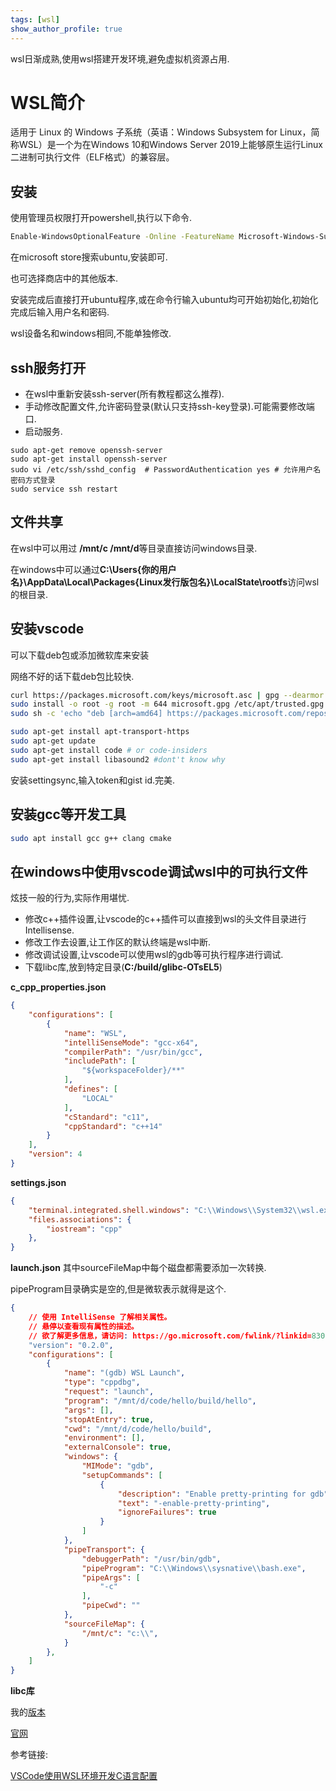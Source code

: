 ```yaml
---
tags: [wsl]
show_author_profile: true
---
```

wsl日渐成熟,使用wsl搭建开发环境,避免虚拟机资源占用.
<!--more-->
# WSL简介
适用于 Linux 的 Windows 子系统（英语：Windows Subsystem for Linux，简称WSL）是一个为在Windows 10和Windows Server 2019上能够原生运行Linux二进制可执行文件（ELF格式）的兼容层。

## 安装
使用管理员权限打开powershell,执行以下命令.
```sh
Enable-WindowsOptionalFeature -Online -FeatureName Microsoft-Windows-Subsystem-Linux
```
在microsoft store搜索ubuntu,安装即可.

也可选择商店中的其他版本.

安装完成后直接打开ubuntu程序,或在命令行输入ubuntu均可开始初始化,初始化完成后输入用户名和密码.

wsl设备名和windows相同,不能单独修改.

## ssh服务打开
* 在wsl中重新安装ssh-server(所有教程都这么推荐).
* 手动修改配置文件,允许密码登录(默认只支持ssh-key登录).可能需要修改端口.
* 启动服务.
```ssh
sudo apt-get remove openssh-server
sudo apt-get install openssh-server
sudo vi /etc/ssh/sshd_config  # PasswordAuthentication yes # 允许用户名密码方式登录
sudo service ssh restart
```

## 文件共享
在wsl中可以用过 **/mnt/c  /mnt/d**等目录直接访问windows目录.

在windows中可以通过**C:\Users\{你的用户名}\AppData\Local\Packages\{Linux发行版包名}\LocalState\rootfs**访问wsl的根目录.

## 安装vscode
可以下载deb包或添加微软库来安装

网络不好的话下载deb包比较快.
```sh
curl https://packages.microsoft.com/keys/microsoft.asc | gpg --dearmor > microsoft.gpg
sudo install -o root -g root -m 644 microsoft.gpg /etc/apt/trusted.gpg.d/
sudo sh -c 'echo "deb [arch=amd64] https://packages.microsoft.com/repos/vscode stable main" > /etc/apt/sources.list.d/vscode.list'

sudo apt-get install apt-transport-https
sudo apt-get update
sudo apt-get install code # or code-insiders
sudo apt-get install libasound2 #dont't know why
```

安装settingsync,输入token和gist id.完美.
## 安装gcc等开发工具
```sh
sudo apt install gcc g++ clang cmake
```

## 在windows中使用vscode调试wsl中的可执行文件
炫技一般的行为,实际作用堪忧.

* 修改c++插件设置,让vscode的c++插件可以直接到wsl的头文件目录进行Intellisense.
* 修改工作去设置,让工作区的默认终端是wsl中断.
* 修改调试设置,让vscode可以使用wsl的gdb等可执行程序进行调试.
* 下载libc库,放到特定目录(**C:/build/glibc-OTsEL5**)

**c_cpp_properties.json**
```json
{
	"configurations": [
		{
			"name": "WSL",
			"intelliSenseMode": "gcc-x64",
			"compilerPath": "/usr/bin/gcc",
			"includePath": [
				"${workspaceFolder}/**"
			],
			"defines": [
				"LOCAL"
			],
			"cStandard": "c11",
			"cppStandard": "c++14"
		}
	],
	"version": 4
}
```


**settings.json**
```json
{
	"terminal.integrated.shell.windows": "C:\\Windows\\System32\\wsl.exe",
	"files.associations": {
		"iostream": "cpp"
	},
}
```

**launch.json**
其中sourceFileMap中每个磁盘都需要添加一次转换.

pipeProgram目录确实是空的,但是微软表示就得是这个.
```json
{
	// 使用 IntelliSense 了解相关属性。
	// 悬停以查看现有属性的描述。
	// 欲了解更多信息，请访问: https://go.microsoft.com/fwlink/?linkid=830387
	"version": "0.2.0",
	"configurations": [
		{
			"name": "(gdb) WSL Launch",
			"type": "cppdbg",
			"request": "launch",
			"program": "/mnt/d/code/hello/build/hello",
			"args": [],
			"stopAtEntry": true,
			"cwd": "/mnt/d/code/hello/build",
			"environment": [],
			"externalConsole": true,
			"windows": {
				"MIMode": "gdb",
				"setupCommands": [
					{
						"description": "Enable pretty-printing for gdb",
						"text": "-enable-pretty-printing",
						"ignoreFailures": true
					}
				]
			},
			"pipeTransport": {
				"debuggerPath": "/usr/bin/gdb",
				"pipeProgram": "C:\\Windows\\sysnative\\bash.exe",
				"pipeArgs": [
					"-c"
				],
				"pipeCwd": ""
			},
			"sourceFileMap": {
				"/mnt/c": "c:\\",
			}
		},
	]
}
```

**libc库**

我的[版本](http://ftp.gnu.org/gnu/glibc/glibc-2.27.tar.xz)

[官网](http://ftp.gnu.org/gnu/glibc/)


参考链接:

[VSCode使用WSL环境开发C语言配置](https://www.nomox.cn/post/develop-c-within-wsl-by-vscode/)